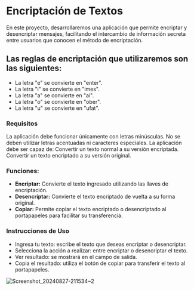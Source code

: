 # Encriptación de Textos
En este proyecto, desarrollaremos una aplicación que permite encriptar y desencriptar mensajes, facilitando el intercambio de información secreta entre usuarios que conocen el método de encriptación.

## Las reglas de encriptación que utilizaremos son las siguientes:


* La letra "e" se convierte en "enter".
* La letra "i" se convierte en "imes".
* La letra "a" se convierte en "ai".
* La letra "o" se convierte en "ober".
* La letra "u" se convierte en "ufat".

### Requisitos
La aplicación debe funcionar únicamente con letras minúsculas.
No se deben utilizar letras acentuadas ni caracteres especiales.
La aplicación debe ser capaz de:
Convertir un texto normal a su versión encriptada.
Convertir un texto encriptado a su versión original.

### Funciones:
+ **Encriptar:** Convierte el texto ingresado utilizando las llaves de encriptación.
+ **Desencriptar:** Convierte el texto encriptado de vuelta a su forma original.
+ **Copiar:** Permite copiar el texto encriptado o desencriptado al portapapeles para facilitar su transferencia.

### Instrucciones de Uso
+ Ingresa tu texto: escribe el texto que deseas encriptar o desencriptar.
+ Selecciona la acción a realizar: entre encriptar o desencriptar el texto.
+ Ver resultado: se mostrará en el campo de salida.
+ Copia el resultado: utiliza el botón de copiar para transferir el texto al portapapeles.





![Screenshot_20240827-211534~2](https://github.com/user-attachments/assets/b8224bb2-b959-4f54-ad81-070c37204699)
